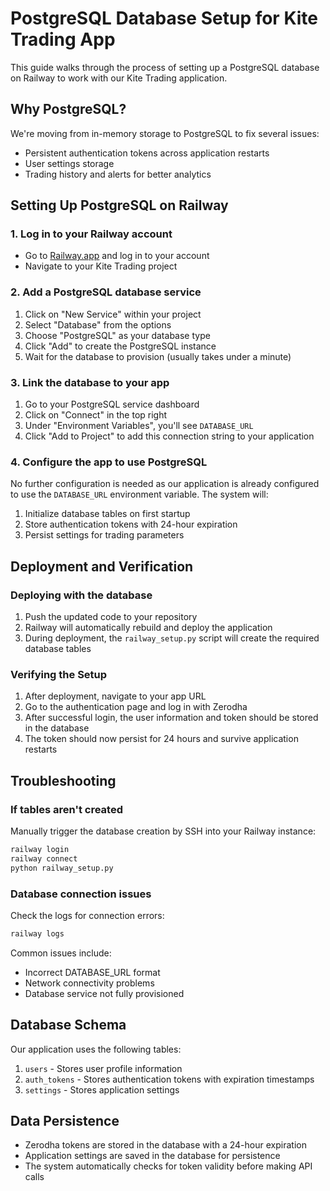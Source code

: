 # PostgreSQL Database Setup for Kite Trading App

This guide walks through the process of setting up a PostgreSQL database on Railway to work with our Kite Trading application.

## Why PostgreSQL?

We're moving from in-memory storage to PostgreSQL to fix several issues:
- Persistent authentication tokens across application restarts
- User settings storage
- Trading history and alerts for better analytics

## Setting Up PostgreSQL on Railway

### 1. Log in to your Railway account

- Go to [Railway.app](https://railway.app/) and log in to your account
- Navigate to your Kite Trading project

### 2. Add a PostgreSQL database service

1. Click on "New Service" within your project
2. Select "Database" from the options
3. Choose "PostgreSQL" as your database type
4. Click "Add" to create the PostgreSQL instance
5. Wait for the database to provision (usually takes under a minute)

### 3. Link the database to your app

1. Go to your PostgreSQL service dashboard
2. Click on "Connect" in the top right
3. Under "Environment Variables", you'll see `DATABASE_URL` 
4. Click "Add to Project" to add this connection string to your application

### 4. Configure the app to use PostgreSQL

No further configuration is needed as our application is already configured to use the `DATABASE_URL` environment variable. The system will:

1. Initialize database tables on first startup
2. Store authentication tokens with 24-hour expiration
3. Persist settings for trading parameters

## Deployment and Verification

### Deploying with the database

1. Push the updated code to your repository
2. Railway will automatically rebuild and deploy the application
3. During deployment, the `railway_setup.py` script will create the required database tables

### Verifying the Setup

1. After deployment, navigate to your app URL
2. Go to the authentication page and log in with Zerodha
3. After successful login, the user information and token should be stored in the database
4. The token should now persist for 24 hours and survive application restarts

## Troubleshooting

### If tables aren't created

Manually trigger the database creation by SSH into your Railway instance:
```bash
railway login
railway connect
python railway_setup.py
```

### Database connection issues

Check the logs for connection errors:
```bash
railway logs
```

Common issues include:
- Incorrect DATABASE_URL format
- Network connectivity problems
- Database service not fully provisioned

## Database Schema

Our application uses the following tables:

1. `users` - Stores user profile information
2. `auth_tokens` - Stores authentication tokens with expiration timestamps
3. `settings` - Stores application settings

## Data Persistence

- Zerodha tokens are stored in the database with a 24-hour expiration
- Application settings are saved in the database for persistence
- The system automatically checks for token validity before making API calls 